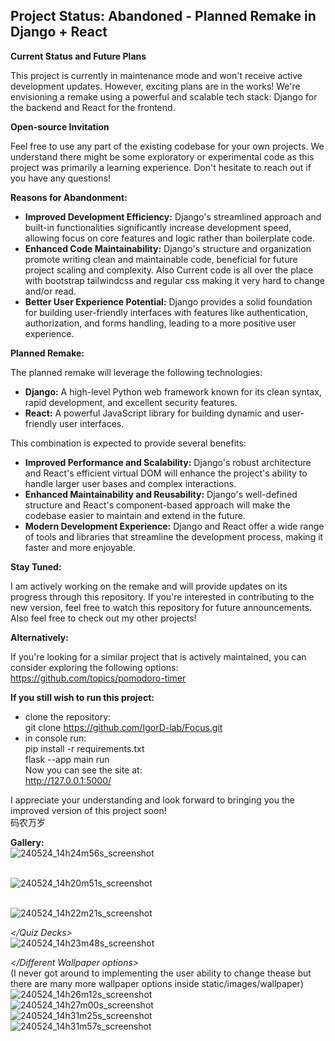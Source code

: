 ## Project Status: Abandoned - Planned Remake in Django + React

**Current Status and Future Plans**  

This project is currently in maintenance mode and won't receive active development updates. However, exciting plans are in the works! We're envisioning a remake using a powerful and scalable tech stack: Django for the backend and React for the frontend.

**Open-source Invitation**  

Feel free to use any part of the existing codebase for your own projects. We understand there might be some exploratory or experimental code as this project was primarily a learning experience. Don't hesitate to reach out if you have any questions!

**Reasons for Abandonment:**

* **Improved Development Efficiency:** Django's streamlined approach and built-in functionalities significantly increase development speed, allowing focus on core features and logic rather than boilerplate code.
* **Enhanced Code Maintainability:** Django's structure and organization promote writing clean and maintainable code, beneficial for future project scaling and complexity. Also Current code is all over the place with bootstrap tailwindcss and regular css making it very hard to change and/or read.
* **Better User Experience Potential:** Django provides a solid foundation for building user-friendly interfaces with features like authentication, authorization, and forms handling, leading to a more positive user experience.

**Planned Remake:**

The planned remake will leverage the following technologies:

* **Django:** A high-level Python web framework known for its clean syntax, rapid development, and excellent security features.
* **React:** A powerful JavaScript library for building dynamic and user-friendly user interfaces.

This combination is expected to provide several benefits:

* **Improved Performance and Scalability:** Django's robust architecture and React's efficient virtual DOM will enhance the project's ability to handle larger user bases and complex interactions.
* **Enhanced Maintainability and Reusability:** Django's well-defined structure and React's component-based approach will make the codebase easier to maintain and extend in the future.
* **Modern Development Experience:** Django and React offer a wide range of tools and libraries that streamline the development process, making it faster and more enjoyable.

**Stay Tuned:**

I am actively working on the remake and will provide updates on its progress through this repository. If you're interested in contributing to the new version, feel free to watch this repository for future announcements.
Also feel free to check out my other projects!

**Alternatively:**

If you're looking for a similar project that is actively maintained, you can consider exploring the following options:
https://github.com/topics/pomodoro-timer  

**If you still wish to run this project:**
- clone the repository:  
git clone https://github.com/IgorD-lab/Focus.git  
- in console run:  
pip install -r requirements.txt  
flask --app main run  
Now you can see the site at:  
http://127.0.0.1:5000/  

I appreciate your understanding and look forward to bringing you the improved version of this project soon!  
码农万岁

**Gallery:**
*</Timer>*  
![240524_14h24m56s_screenshot](https://github.com/IgorD-lab/Focus/assets/74680803/c101422d-4fd5-4d9b-9faa-3e57f21ee6f1)  

*</Notes>*  
![240524_14h20m51s_screenshot](https://github.com/IgorD-lab/Focus/assets/74680803/df979f01-3f58-4614-8c01-90a829e9b7e6)  

*</Todo>*  
![240524_14h22m21s_screenshot](https://github.com/IgorD-lab/Focus/assets/74680803/977b07c7-fbd2-400a-b4e5-e82ecebcca69)  

*</Quiz Decks>*  
![240524_14h23m48s_screenshot](https://github.com/IgorD-lab/Focus/assets/74680803/43bf96f1-6f57-48ce-9cf5-a24ac608112b)  

*</Different Wallpaper options>*   
(I never got around to implementing the user ability to change thease but there are many more wallpaper options inside static/images/wallpaper)
![240524_14h26m12s_screenshot](https://github.com/IgorD-lab/Focus/assets/74680803/24a56f02-3588-4c17-b07b-fe0d3e013ed4)  
![240524_14h27m00s_screenshot](https://github.com/IgorD-lab/Focus/assets/74680803/2d620a42-bd23-43ad-a998-2e4ec9377ff3)  
![240524_14h31m25s_screenshot](https://github.com/IgorD-lab/Focus/assets/74680803/7e236270-b91b-48d8-9d3d-5666f8b0551f)  
![240524_14h31m57s_screenshot](https://github.com/IgorD-lab/Focus/assets/74680803/f4abfacf-35f2-489b-946b-5f7d20d65dd3)  







